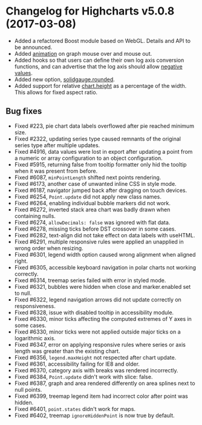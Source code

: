 # Changelog for Highcharts v5.0.8 (2017-03-08)

- Added a refactored Boost module based on WebGL. Details and API to be announced.
- Added [animation](https://api.highcharts.com/highcharts/plotOptions.series.states.hover.animation) on graph mouse over and mouse out.
- Added hooks so that users can define their own log axis conversion functions, and can advertise that the log axis should allow [negative values](https://highcharts.com/samples/highcharts/yaxis/type-log-negative/).
- Added new option, [solidgauge.rounded](https://api.highcharts.com/highcharts/plotOptions.solidgauge.rounded).
- Added support for relative [chart.height](https://api.highcharts.com/highcharts/chart.height) as a percentage of the width. This allows for fixed aspect ratio.

## Bug fixes
- Fixed #223, pie chart data labels overflowed after pie reached minimum size.
- Fixed #2322, updating series type caused remnants of the original series type after multiple updates.
- Fixed #4916, data values were lost in export after updating a point from a numeric or array configuration to an object configuration.
- Fixed #5915, returning false from tooltip formatter only hid the tooltip when it was present from before.
- Fixed #6087, `minPointLength` shifted next points rendering.
- Fixed #6173, another case of unwanted inline CSS in style mode.
- Fixed #6187, navigator jumped back after dragging on touch devices.
- Fixed #6254, `Point.update` did not apply new class names.
- Fixed #6264, enabling individual bubble markers did not work.
- Fixed #6272, inverted stack area chart was badly drawn when containing nulls.
- Fixed #6274, `allowDecimals: false` was ignored with flat data.
- Fixed #6278, missing ticks before DST crossover in some cases.
- Fixed #6282, text-align did not take effect on data labels with useHTML.
- Fixed #6291, multiple responsive rules were applied an unapplied in wrong order when resizing.
- Fixed #6301, legend width option caused wrong alignment when aligned right.
- Fixed #6305, accessible keyboard navigation in polar charts not working correctly.
- Fixed #6314, treemap series failed with error in styled mode.
- Fixed #6321, bubbles were hidden when close and marker.enabled set to null.
- Fixed #6322, legend navigation arrows did not update correctly on responsiveness.
- Fixed #6328, issue with disabled tooltip in accessibility module.
- Fixed #6330, minor ticks affecting the computed extremes of Y axes in some cases.
- Fixed #6330, minor ticks were not applied outside major ticks on a logarithmic axis.
- Fixed #6347, error on applying responsive rules where series or axis length was greater than the existing chart.
- Fixed #6356, `legend.maxHeight` not respected after chart update.
- Fixed #6361, accessibility failing for IE8 and older.
- Fixed #6370, category axis with breaks was rendered incorrectly.
- Fixed #6384, `Point.update` didn't work with slice: false.
- Fixed #6387, graph and area rendered differently on area splines next to null points.
- Fixed #6399, treemap legend item had incorrect color after point was hidden.
- Fixed #6401, `point.states` didn't work for maps.
- Fixed #6402, treemap `ignoreHiddenPoint` is now true by default.